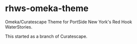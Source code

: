 # rhws-omeka-theme
Omeka/Curatescape Theme for PortSide New York's Red Hook WaterStories.  

This started as a branch of Curatescape.
